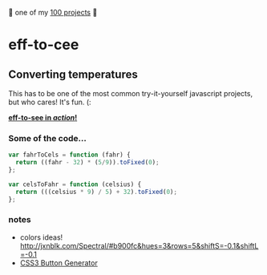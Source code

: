 :star2: one of my [100 projects](https://github.com/dotsara/100-projects) :star2:

# eff-to-cee
## Converting temperatures

This has to be one of the most common try-it-yourself javascript projects, but who cares! It's fun. (: 

**[eff-to-see in _action_!](http://toolbox.dotsara.com/eff-to-cee)**

### Some of the code…

```javascript
var fahrToCels = function (fahr) {
  return ((fahr - 32) * (5/9)).toFixed(0);
};

var celsToFahr = function (celsius) {
  return (((celsius * 9) / 5) + 32).toFixed(0);
};
```

### notes

* colors ideas! http://jxnblk.com/Spectral/#b900fc&hues=3&rows=5&shiftS=-0.1&shiftL=-0.1
* [CSS3 Button Generator](http://css3buttongenerator.com)